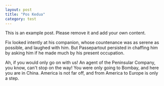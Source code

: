 ```yaml
---
layout: post
title: "Pos Kedua"
category: test
---
```


This is an example post. Please remove it and add your own content.

Fix looked intently at his companion, whose countenance was as serene as possible, and laughed with him. But Passepartout persisted in chaffing him by asking him if he made much by his present occupation.

Ah, if you would only go on with us! An agent of the Peninsular Company, you know, can't stop on the way! You were only going to Bombay, and here you are in China. America is not far off, and from America to Europe is only a step.
